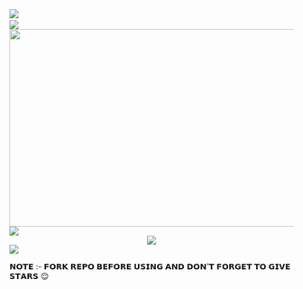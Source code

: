 
<img src="https://user-images.githubusercontent.com/73097560/115834477-dbab4500-a447-11eb-908a-139a6edaec5c.gif">
<img
src="https://camo.githubusercontent.com/82291b0fe831bfc6781e07fc5090cbd0a8b912bb8b8d4fec0696c881834f81ac/68747470733a2f2f70726f626f742e6d656469612f394575424971676170492e676966" width="800" height="3">
<img src="https://user-images.githubusercontent.com/73097560/115834477-dbab4500-a447-11eb-908a-139a6edaec5c.gif">
<img src="https://te.legra.ph/file/5a9550c10d934ff11f7b8.jpg" width="3384" height="350">


<img src="https://user-images.githubusercontent.com/73097560/115834477-dbab4500-a447-11eb-908a-139a6edaec5c.gif">
<div align="center">
  <img src="https://readme-typing-svg.herokuapp.com?color=DC143C&center=true&lines=──+「+Edit+💗+Guardian+」+──;An+Advanced+Edit+Guardian+Bot.&width=600&height=180">
</div>
<img src="https://user-images.githubusercontent.com/73097560/115834477-dbab4500-a447-11eb-908a-139a6edaec5c.gif">


𝗡𝗢𝗧𝗘 :- 𝗙𝗢𝗥𝗞 𝗥𝗘𝗣𝗢 𝗕𝗘𝗙𝗢𝗥𝗘 𝗨𝗦𝗜𝗡𝗚 𝗔𝗡𝗗 𝗗𝗢𝗡'𝗧 𝗙𝗢𝗥𝗚𝗘𝗧 𝗧𝗢 𝗚𝗜𝗩𝗘 𝗦𝗧𝗔𝗥𝗦 😌 

